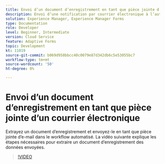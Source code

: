 ```yaml
---
title: Envoi d’un document d’enregistrement en tant que pièce jointe d’un courrier électronique
description: Envoi d’une notification par courrier électronique à l’auteur avec le document d’enregistrement comme pièce jointe du courrier électronique
solution: Experience Manager, Experience Manager Forms
type: Documentation
role: Developer
level: Beginner, Intermediate
version: Cloud Service
feature: Adaptive Forms
topic: Development
kt: 11019
source-git-commit: b069d958bbcc40c0079e87d342db6c5e53055bc7
workflow-type: tm+mt
source-wordcount: '50'
ht-degree: 0%

---
```


# Envoi d’un document d’enregistrement en tant que pièce jointe d’un courrier électronique

Extrayez un document d’enregistrement et envoyez-le en tant que pièce jointe d’e-mail dans le workflow automatisé.
La vidéo suivante explique les étapes nécessaires pour extraire un document d’enregistrement des données envoyées.
>[!VIDEO](https://video.tv.adobe.com/v/346731/?quality=12&learn=on)
